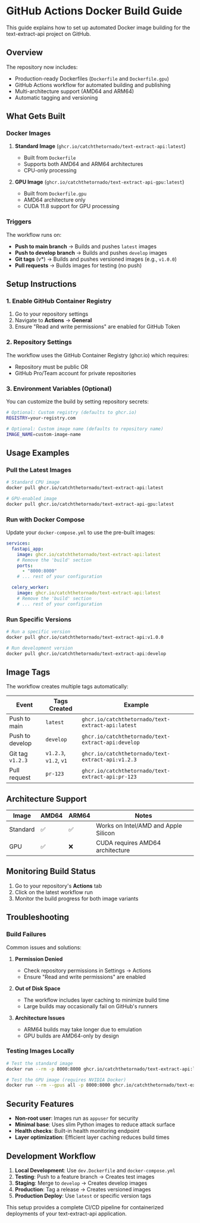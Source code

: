 # GitHub Actions Docker Build Guide

This guide explains how to set up automated Docker image building for the text-extract-api project on GitHub.

## Overview

The repository now includes:
- Production-ready Dockerfiles (`Dockerfile` and `Dockerfile.gpu`)
- GitHub Actions workflow for automated building and publishing
- Multi-architecture support (AMD64 and ARM64)
- Automatic tagging and versioning

## What Gets Built

### Docker Images

1. **Standard Image** (`ghcr.io/catchthetornado/text-extract-api:latest`)
   - Built from `Dockerfile`
   - Supports both AMD64 and ARM64 architectures
   - CPU-only processing

2. **GPU Image** (`ghcr.io/catchthetornado/text-extract-api-gpu:latest`)
   - Built from `Dockerfile.gpu`
   - AMD64 architecture only
   - CUDA 11.8 support for GPU processing

### Triggers

The workflow runs on:
- **Push to main branch** → Builds and pushes `latest` images
- **Push to develop branch** → Builds and pushes `develop` images  
- **Git tags** (v*) → Builds and pushes versioned images (e.g., `v1.0.0`)
- **Pull requests** → Builds images for testing (no push)

## Setup Instructions

### 1. Enable GitHub Container Registry

1. Go to your repository settings
2. Navigate to **Actions** → **General**
3. Ensure "Read and write permissions" are enabled for GitHub Token

### 2. Repository Settings

The workflow uses the GitHub Container Registry (ghcr.io) which requires:
- Repository must be public OR
- GitHub Pro/Team account for private repositories

### 3. Environment Variables (Optional)

You can customize the build by setting repository secrets:

```bash
# Optional: Custom registry (defaults to ghcr.io)
REGISTRY=your-registry.com

# Optional: Custom image name (defaults to repository name)
IMAGE_NAME=custom-image-name
```

## Usage Examples

### Pull the Latest Images

```bash
# Standard CPU image
docker pull ghcr.io/catchthetornado/text-extract-api:latest

# GPU-enabled image  
docker pull ghcr.io/catchthetornado/text-extract-api-gpu:latest
```

### Run with Docker Compose

Update your `docker-compose.yml` to use the pre-built images:

```yaml
services:
  fastapi_app:
    image: ghcr.io/catchthetornado/text-extract-api:latest
    # Remove the 'build' section
    ports:
      - "8000:8000"
    # ... rest of your configuration

  celery_worker:
    image: ghcr.io/catchthetornado/text-extract-api:latest
    # Remove the 'build' section  
    # ... rest of your configuration
```

### Run Specific Versions

```bash
# Run a specific version
docker pull ghcr.io/catchthetornado/text-extract-api:v1.0.0

# Run development version
docker pull ghcr.io/catchthetornado/text-extract-api:develop
```

## Image Tags

The workflow creates multiple tags automatically:

| Event | Tags Created | Example |
|-------|-------------|---------|
| Push to main | `latest` | `ghcr.io/catchthetornado/text-extract-api:latest` |
| Push to develop | `develop` | `ghcr.io/catchthetornado/text-extract-api:develop` |
| Git tag `v1.2.3` | `v1.2.3`, `v1.2`, `v1` | `ghcr.io/catchthetornado/text-extract-api:v1.2.3` |
| Pull request | `pr-123` | `ghcr.io/catchthetornado/text-extract-api:pr-123` |

## Architecture Support

| Image | AMD64 | ARM64 | Notes |
|-------|-------|-------|-------|
| Standard | ✅ | ✅ | Works on Intel/AMD and Apple Silicon |
| GPU | ✅ | ❌ | CUDA requires AMD64 architecture |

## Monitoring Build Status

1. Go to your repository's **Actions** tab
2. Click on the latest workflow run
3. Monitor the build progress for both image variants

## Troubleshooting

### Build Failures

Common issues and solutions:

1. **Permission Denied**
   - Check repository permissions in Settings → Actions
   - Ensure "Read and write permissions" are enabled

2. **Out of Disk Space**
   - The workflow includes layer caching to minimize build time
   - Large builds may occasionally fail on GitHub's runners

3. **Architecture Issues**
   - ARM64 builds may take longer due to emulation
   - GPU builds are AMD64-only by design

### Testing Images Locally

```bash
# Test the standard image
docker run --rm -p 8000:8000 ghcr.io/catchthetornado/text-extract-api:latest

# Test the GPU image (requires NVIDIA Docker)
docker run --rm --gpus all -p 8000:8000 ghcr.io/catchthetornado/text-extract-api-gpu:latest
```

## Security Features

- **Non-root user**: Images run as `appuser` for security
- **Minimal base**: Uses slim Python images to reduce attack surface
- **Health checks**: Built-in health monitoring endpoint
- **Layer optimization**: Efficient layer caching reduces build times

## Development Workflow

1. **Local Development**: Use `dev.Dockerfile` and `docker-compose.yml`
2. **Testing**: Push to a feature branch → Creates test images
3. **Staging**: Merge to `develop` → Creates develop images  
4. **Production**: Tag a release → Creates versioned images
5. **Production Deploy**: Use `latest` or specific version tags

This setup provides a complete CI/CD pipeline for containerized deployments of your text-extract-api application.